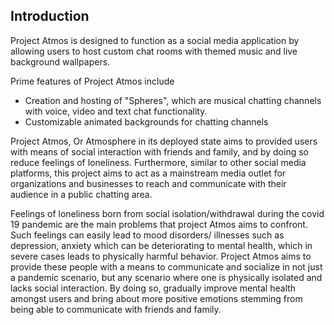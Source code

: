 ## Introduction

Project Atmos is designed to function as a social media application by allowing
users to host custom chat rooms with themed music and live background
wallpapers.

Prime features of Project Atmos include

- Creation and hosting of "Spheres", which are musical chatting channels with
  voice, video and text chat functionality.
- Customizable animated backgrounds for chatting channels

Project Atmos, Or Atmosphere in its deployed state aims to provided users with
means of social interaction with friends and family, and by doing so reduce
feelings of loneliness. Furthermore, similar to other social media platforms,
this project aims to act as a mainstream media outlet for organizations and
businesses to reach and communicate with their audience in a public chatting
area.

Feelings of loneliness born from social isolation/withdrawal during the covid 19
pandemic are the main problems that project Atmos aims to confront. Such
feelings can easily lead to mood disorders/ illnesses such as depression,
anxiety which can be deteriorating to mental health, which in severe cases leads
to physically harmful behavior. Project Atmos aims to provide these people with
a means to communicate and socialize in not just a pandemic scenario, but any
scenario where one is physically isolated and lacks social interaction. By doing
so, gradually improve mental health amongst users and bring about more positive
emotions stemming from being able to communicate with friends and family.

